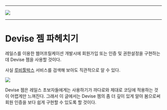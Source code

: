 

---

![](https://camo.githubusercontent.com/b1c21cc10f2f94857dea5135fe55f2e4d451e028/68747470733a2f2f7261772e6769746875622e636f6d2f706c617461666f726d617465632f6465766973652f6d61737465722f6465766973652e706e67)

---

# Devise 젬 파헤치기

레일스를 이용한 웹어프릴케이션 개발시에 회원가입 또는 인증 및 권한설정을 구현하는데 Devise 젬을 사용할 것이다.

사실 [루비툴박스](https://www.ruby-toolbox.com/categories/rails_authentication) 서비스를 검색해 보아도 직관적으로 알 수 있다.

![](http://i1373.photobucket.com/albums/ag392/rorlab/Photobucket%20Desktop%20-%20RORLAB/exploring_devise/2014-05-25_21-49-56_zps4843eb84.png)

Devise 젬은 레일스 초보자들에게는 사용하기가 까다로와 제대로 코딩에 적용하는 것이 어렵게만 느껴진다. 그래서 이 글에서는 Devise 젬의 좀 더 깊이 있게 알아 봄으로써 회원 인증을 보다 쉽게 구현할 수 있도록 할 것이다.

